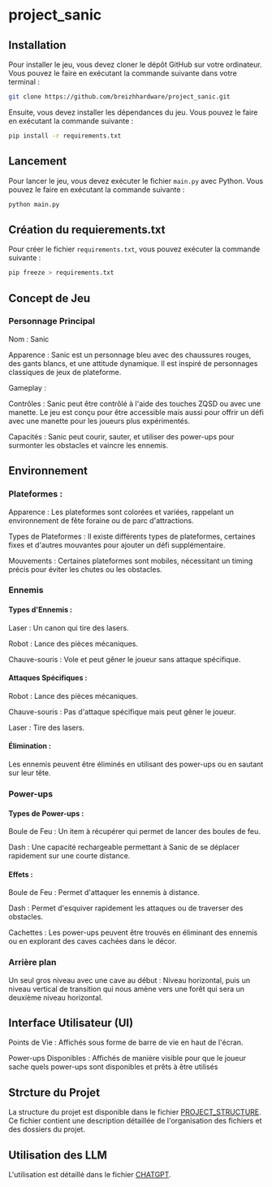 # project_sanic

## Installation
Pour installer le jeu, vous devez cloner le dépôt GitHub sur votre ordinateur. Vous pouvez le faire en exécutant la commande suivante dans votre terminal :

```bash
git clone https://github.com/breizhhardware/project_sanic.git
```

Ensuite, vous devez installer les dépendances du jeu. Vous pouvez le faire en exécutant la commande suivante :

```bash
pip install -r requirements.txt
```

## Lancement
Pour lancer le jeu, vous devez exécuter le fichier `main.py` avec Python. Vous pouvez le faire en exécutant la commande suivante :

```bash
python main.py
```

## Création du requierements.txt
Pour créer le fichier `requirements.txt`, vous pouvez exécuter la commande suivante :

```bash
pip freeze > requirements.txt
```

## Concept de Jeu
### Personnage Principal
Nom : Sanic

Apparence : Sanic est un personnage bleu avec des chaussures rouges, des gants blancs, et une attitude dynamique. Il est inspiré de personnages classiques de jeux de plateforme.

Gameplay :

Contrôles : Sanic peut être contrôlé à l'aide des touches ZQSD ou avec une manette. Le jeu est conçu pour être accessible mais aussi pour offrir un défi avec une manette pour les joueurs plus expérimentés.

Capacités : Sanic peut courir, sauter, et utiliser des power-ups pour surmonter les obstacles et vaincre les ennemis.
## Environnement
### Plateformes :

Apparence : Les plateformes sont colorées et variées, rappelant un environnement de fête foraine ou de parc d'attractions.

Types de Plateformes : Il existe différents types de plateformes, certaines fixes et d'autres mouvantes pour ajouter un défi supplémentaire.

Mouvements : Certaines plateformes sont mobiles, nécessitant un timing précis pour éviter les chutes ou les obstacles.

### Ennemis
#### Types d'Ennemis :

Laser : Un canon qui tire des lasers.

Robot : Lance des pièces mécaniques.

Chauve-souris : Vole et peut gêner le joueur sans attaque spécifique.

#### Attaques Spécifiques :

Robot : Lance des pièces mécaniques.

Chauve-souris : Pas d'attaque spécifique mais peut gêner le joueur.

Laser : Tire des lasers.

#### Élimination : 
Les ennemis peuvent être éliminés en utilisant des power-ups ou en sautant sur leur tête.

### Power-ups
#### Types de Power-ups :

Boule de Feu : Un item à récupérer qui permet de lancer des boules de feu.

Dash : Une capacité rechargeable permettant à Sanic de se déplacer rapidement sur une courte distance.

#### Effets :

Boule de Feu : Permet d'attaquer les ennemis à distance.

Dash : Permet d'esquiver rapidement les attaques ou de traverser des obstacles.

Cachettes : Les power-ups peuvent être trouvés en éliminant des ennemis ou en explorant des caves cachées dans le décor.

### Arrière plan

Un seul gros niveau avec une cave au début : Niveau horizontal, puis un niveau vertical de transition qui nous amène vers une forêt qui sera un deuxième niveau horizontal.

## Interface Utilisateur (UI)
Points de Vie : Affichés sous forme de barre de vie en haut de l'écran.

Power-ups Disponibles : Affichés de manière visible pour que le joueur sache quels power-ups sont disponibles et prêts à être utilisés

## Strcture du Projet
La structure du projet est disponible dans le fichier [PROJECT_STRUCTURE](PROJECT_STRUCTURE.MD). Ce fichier contient une description détaillée de l'organisation des fichiers et des dossiers du projet.

## Utilisation des LLM
L'utilisation est détaillé dans le fichier [CHATGPT](CHATGPT.MD).